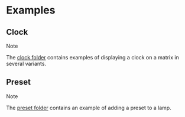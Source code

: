 # Examples

## Clock
> [!NOTE]
> The [clock folder](clock) contains examples of displaying a clock on a matrix in several variants.

## Preset
> [!NOTE]
> The [preset folder](preset) contains an example of adding a preset to a lamp.

